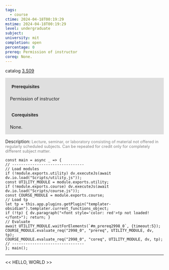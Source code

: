```yaml
---
tags:
  - course
ctime: 2024-04-18T00:19:29
mstime: 2024-04-18T00:19:29
level: undergraduate
subject: 
university: mit
completion: open
percentage: 0
prereq: Permission of instructor
coreq: None.
---
```


catalog [3.S09](http://student.mit.edu/catalog/m3b.html#3.S09)

<span style="display: block; padding: 15px; background-color: rgb(100, 100, 100, 0.2);"><font id="m_prereq2998_0" style="display: block; font-family: Arial, sans-serif; font-weight: bold; padding: 5px">Prerequisites</font><br><span id="prereq2998_0">Permission of instructor</span></span>
<span style="display: block; padding: 15px; background-color: rgb(100, 100, 100, 0.2);"><font id="m_coreq2998_0" style="display: block; font-family: Arial, sans-serif; font-weight: bold; padding: 5px">Corequisites</font><br><span id="coreq2998_0">None.</span></span>

<font style="">Description:</font>
<font style="color: grey; font-size: 0.8rem;">Lecture, seminar, or laboratory consisting of material not offered in regularly scheduled subjects. Can be repeated for credit only for completely different subject matter.</font>

```dataviewjs
const main = async _ => {
// --------------------------------
// Load modules
if (!module.exports.utility) dv.executeJs(await dv.io.load("Scripts/utility.js"));
const UTILITY_MODULE = module.exports.utility;
if (!module.exports.course) dv.executeJs(await dv.io.load("Scripts/course.js"));
const COURSE_MODULE = module.exports.course;
// Load tp
let tp = this.app.plugins.getPlugin("templater-obsidian").templater.current_functions_object;
if (!tp) { dv.paragraph("<font style='color: red'>tp not loaded!</font>"); return; }
// Evaluate
await UTILITY_MODULE.waitForElements(`#m_prereq2998_0`, {timeout:5});
COURSE_MODULE.evaluate_req("2998_0", "prereq", UTILITY_MODULE, dv, tp);
COURSE_MODULE.evaluate_req("2998_0", "coreq", UTILITY_MODULE, dv, tp);
// --------------------------------
}; main();
```

---

<< HELLO, WORLD >>
